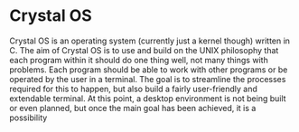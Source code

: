 # Crystal OS

Crystal OS is an operating system (currently just a kernel though) written in C. The aim of Crystal OS is to use and build on the UNIX philosophy that each program within it should do one thing well, not many things with problems. Each program should be able to work with other programs or be operated by the user in a terminal. The goal is to streamline the processes required for this to happen, but also build a fairly user-friendly and extendable terminal. At this point, a desktop environment is not being built or even planned, but once the main goal has been achieved, it is a possibility